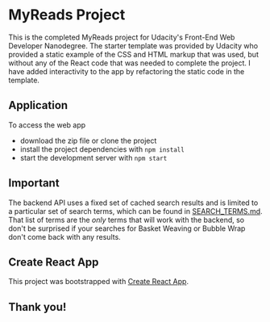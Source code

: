 # MyReads Project

This is the completed MyReads project for Udacity's Front-End Web Developer Nanodegree. The starter template was provided by Udacity who provided a static example of the CSS and HTML markup that was used, but without any of the React code that was needed to complete the project. I have added interactivity to the app by refactoring the static code in the template.

## Application

To access the web app

* download the zip file or clone the project
* install the project dependencies with `npm install`
* start the development server with `npm start`


## Important
The backend API uses a fixed set of cached search results and is limited to a particular set of search terms, which can be found in [SEARCH_TERMS.md](SEARCH_TERMS.md). That list of terms are the _only_ terms that will work with the backend, so don't be surprised if your searches for Basket Weaving or Bubble Wrap don't come back with any results.

## Create React App

This project was bootstrapped with [Create React App](https://github.com/facebookincubator/create-react-app).

## Thank you!
